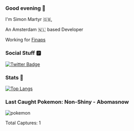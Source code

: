 ### Good evening 🌙  

I'm Simon Martyr 🇬🇧,

An Amsterdam 🇳🇱 based Developer 

Working for [Finaps](https://www.finaps.nl/) 


### Social Stuff 🅿️

[![Twitter Badge](https://img.shields.io/badge/-@vintage_si-1ca0f1?style=flat-square&labelColor=1ca0f1&logo=twitter&logoColor=white&link=https://twitter.com/vintage_si)](https://twitter.com/vintage_si)

### Stats 🤖

[![Top Langs](https://github-readme-stats.vercel.app/api/top-langs/?username=simonmartyr&layout=compact)](https://github.com/anuraghazra/github-readme-stats)

### Last Caught Pokemon: Non-Shiny - <span class="capitalize"> abomasnow </span> 
 
![pokemon](https:&#x2F;&#x2F;raw.githubusercontent.com&#x2F;PokeAPI&#x2F;sprites&#x2F;master&#x2F;sprites&#x2F;pokemon&#x2F;460.png) 

Total Captures: 1


<style> 
.capitalize {
    text-transform: capitalize;
}
</style>